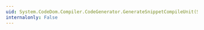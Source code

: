 ```yaml
---
uid: System.CodeDom.Compiler.CodeGenerator.GenerateSnippetCompileUnit(System.CodeDom.CodeSnippetCompileUnit)
internalonly: False
---
```


